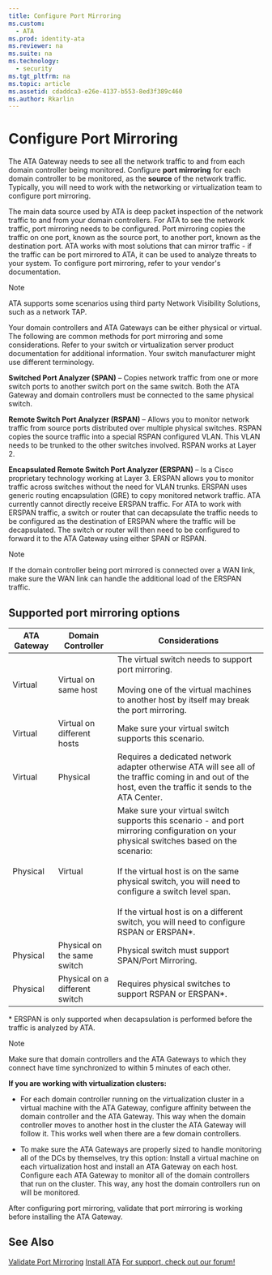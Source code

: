 ```yaml
---
title: Configure Port Mirroring
ms.custom: 
  - ATA
ms.prod: identity-ata
ms.reviewer: na
ms.suite: na
ms.technology: 
  - security
ms.tgt_pltfrm: na
ms.topic: article
ms.assetid: cdaddca3-e26e-4137-b553-8ed3f389c460
ms.author: Rkarlin
---
```

# Configure Port Mirroring
The ATA Gateway needs to see all the network traffic to and from each domain controller being monitored. Configure **port mirroring** for each domain controller to be monitored, as the **source** of the network traffic. Typically, you will need to work with the networking or virtualization team to configure port mirroring.

The main data source used by ATA is deep packet inspection of the network traffic to and from your domain controllers. For ATA to see the network traffic, port mirroring needs to be configured. Port mirroring copies the traffic on one port, known as the source port, to another port, known as the destination port.  ATA works with most solutions that can mirror traffic - if the traffic can be port mirrored to ATA, it can be used to analyze threats to your system. To configure port mirroring, refer to your vendor's documentation.

> [!NOTE]
> ATA supports some scenarios using third party Network Visibility Solutions, such as a network TAP.

Your domain controllers and ATA Gateways can be either physical or virtual. The following are common methods for port mirroring and some considerations. Refer to your switch or virtualization server product documentation for additional information. Your switch manufacturer might use different terminology.

**Switched Port Analyzer (SPAN)** – Copies network traffic from one or more switch ports to another switch port on the same switch. Both the ATA Gateway and domain controllers must be connected to the same physical switch.

**Remote Switch Port Analyzer (RSPAN)**  – Allows you to monitor network traffic from source ports distributed over multiple physical switches. RSPAN copies the source traffic into a special RSPAN configured VLAN. This VLAN needs to be trunked to the other switches involved. RSPAN works at Layer 2.

**Encapsulated Remote Switch Port Analyzer (ERSPAN)** – Is a Cisco proprietary technology working at Layer 3. ERSPAN allows you to monitor traffic across switches without the need for VLAN trunks. ERSPAN uses generic routing encapsulation (GRE) to copy monitored network traffic. ATA currently cannot directly receive ERSPAN traffic. For ATA to work with ERSPAN traffic, a switch or router that can decapsulate the traffic needs to be configured as the destination of ERSPAN where the traffic will be decapsulated. The switch or router will then need to be configured to forward it to the ATA Gateway using either SPAN or RSPAN.

> [!NOTE]
> If the domain controller being port mirrored is connected over a WAN link, make sure the WAN link can handle the additional load of the ERSPAN traffic.

## Supported port mirroring options

|ATA Gateway|Domain Controller|Considerations|
|---------------|---------------------|------------------|
|Virtual|Virtual on same host|The virtual switch needs to support port mirroring.<br /><br />Moving one of the virtual machines to another host by itself may break the port mirroring.|
|Virtual|Virtual on different hosts|Make sure your virtual switch supports this scenario.|
|Virtual|Physical|Requires a dedicated network adapter otherwise ATA will see all of the traffic coming in and out of the host, even the traffic it sends to the ATA Center.|
|Physical|Virtual|Make sure your virtual switch supports this scenario - and port mirroring configuration on your physical switches based on the scenario:<br /><br />If the virtual host is on the same physical switch, you will need to configure a switch level span.<br /><br />If the virtual host is on a different switch, you will need to configure RSPAN or ERSPAN&#42;.|
|Physical|Physical on the same switch|Physical switch must support SPAN/Port Mirroring.|
|Physical|Physical on a different switch|Requires physical switches to support RSPAN or ERSPAN&#42;.|
&#42; ERSPAN is only supported when decapsulation is performed before the traffic is analyzed by ATA.

> [!NOTE]
> Make sure that domain controllers and the ATA Gateways to which they connect have time synchronized to within 5 minutes of each other.

**If you are working with virtualization clusters:**

-   For each domain controller running on the virtualization cluster in a virtual machine with the ATA Gateway,  configure affinity between the domain controller and the ATA Gateway. This way when the domain controller moves to another host in the cluster the ATA Gateway will follow it. This works well when there are a few domain controllers.

-   To make sure the ATA Gateways are properly sized to handle monitoring all of the DCs by themselves, try this option: Install a virtual machine on each virtualization host and install an ATA Gateway on each host. Configure each ATA Gateway to monitor all of the domain controllers  that run on the cluster. This way, any host the domain controllers run on will be monitored.

After configuring port mirroring, validate that port mirroring is working before installing the ATA Gateway.

## See Also
[Validate Port Mirroring](../Topic/Validate_Port_Mirroring.md)
 [Install ATA](../Topic/Install_ATA.md)
 [For support, check out our forum!](https://social.technet.microsoft.com/Forums/security/en-US/home?forum=mata)

